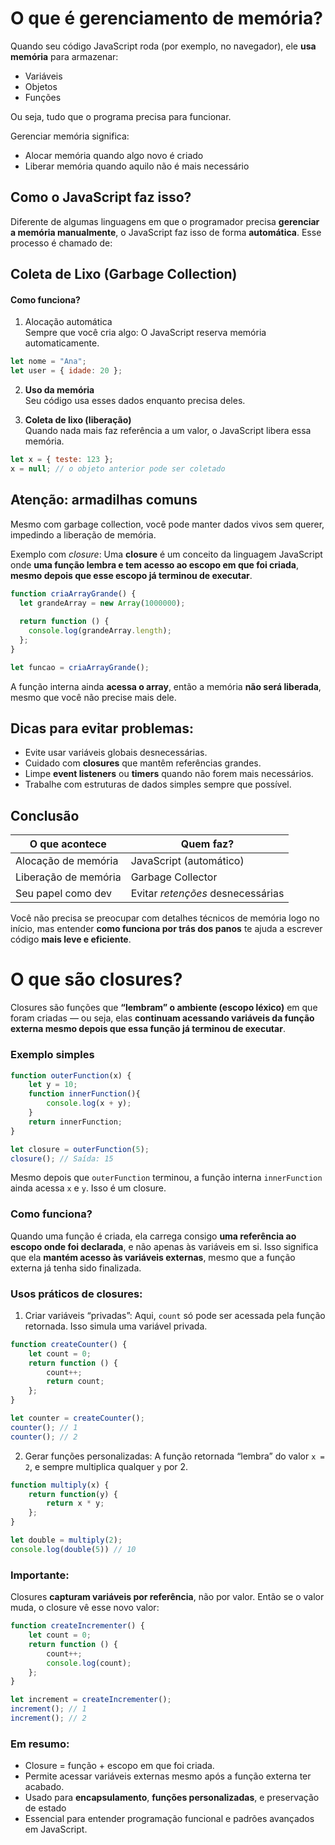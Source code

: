 # O que é gerenciamento de memória?

Quando seu código JavaScript roda (por exemplo, no navegador), ele **usa memória** para armazenar:

- Variáveis
- Objetos
- Funções  

Ou seja, tudo que o programa precisa para funcionar.

Gerenciar memória significa:
- Alocar memória quando algo novo é criado
- Liberar memória quando aquilo não é mais necessário

## Como o JavaScript faz isso?

Diferente de algumas linguagens em que o programador precisa **gerenciar a memória manualmente**, o JavaScript faz isso de forma **automática**. Esse processo é chamado de:

## Coleta de Lixo (Garbage Collection)

#### Como funciona?

1. Alocação automática  
    Sempre que você cria algo: O JavaScript reserva memória automaticamente.
    
```js
let nome = "Ana";
let user = { idade: 20 };
``` 
    
2. **Uso da memória**  
    Seu código usa esses dados enquanto precisa deles.
    
3. **Coleta de lixo (liberação)**  
    Quando nada mais faz referência a um valor, o JavaScript libera essa memória.  
    
```js
let x = { teste: 123 };
x = null; // o objeto anterior pode ser coletado
```

## Atenção: armadilhas comuns

Mesmo com garbage collection, você pode manter dados vivos sem querer, impedindo a liberação de memória.

Exemplo com _closure_: Uma **closure** é um conceito da linguagem JavaScript onde **uma função lembra e tem acesso ao escopo em que foi criada**, **mesmo depois que esse escopo já terminou de executar**.

```js
function criaArrayGrande() {
  let grandeArray = new Array(1000000);
  
  return function () {
    console.log(grandeArray.length);
  };
}

let funcao = criaArrayGrande();
```

A função interna ainda **acessa o array**, então a memória **não será liberada**, mesmo que você não precise mais dele.

## Dicas para evitar problemas:

- Evite usar variáveis globais desnecessárias.
- Cuidado com **closures** que mantêm referências grandes.
- Limpe **event listeners** ou **timers** quando não forem mais necessários.
- Trabalhe com estruturas de dados simples sempre que possível.

## Conclusão

|O que acontece|Quem faz?|
|---|---|
|Alocação de memória|JavaScript (automático)|
|Liberação de memória|Garbage Collector|
|Seu papel como dev|Evitar _retenções_ desnecessárias|

Você não precisa se preocupar com detalhes técnicos de memória logo no início, mas entender **como funciona por trás dos panos** te ajuda a escrever código **mais leve e eficiente**.

# O que são closures?

Closures são funções que **“lembram” o ambiente (escopo léxico)** em que foram criadas — ou seja, elas **continuam acessando variáveis da função externa mesmo depois que essa função já terminou de executar**.

### Exemplo simples

```js
function outerFunction(x) {
    let y = 10;
    function innerFunction(){
        console.log(x + y);
    }
    return innerFunction;
}

let closure = outerFunction(5);
closure(); // Saída: 15
```

Mesmo depois que `outerFunction` terminou, a função interna `innerFunction` ainda acessa `x` e `y`. Isso é um closure.

### Como funciona?

Quando uma função é criada, ela carrega consigo **uma referência ao escopo onde foi declarada**, e não apenas às variáveis em si. Isso significa que ela **mantém acesso às variáveis externas**, mesmo que a função externa já tenha sido finalizada.

### Usos práticos de closures:

1. Criar variáveis “privadas”: Aqui, `count` só pode ser acessada pela função retornada. Isso simula uma variável privada.

```js
function createCounter() {
    let count = 0;
    return function () {
        count++;
        return count;
    };
}

let counter = createCounter();
counter(); // 1
counter(); // 2
```


2. Gerar funções personalizadas: A função retornada “lembra” do valor `x = 2`, e sempre multiplica qualquer `y` por 2.

```js
function multiply(x) {
    return function(y) {
        return x * y;
    };
}

let double = multiply(2);
console.log(double(5)) // 10
```

### Importante:

Closures **capturam variáveis por referência**, não por valor. Então se o valor muda, o closure vê esse novo valor:

```js
function createIncrementer() {
    let count = 0;
    return function () {
        count++;
        console.log(count);
    };
}

let increment = createIncrementer();
increment(); // 1
increment(); // 2
```

### Em resumo:

- Closure = função + escopo em que foi criada.
- Permite acessar variáveis externas mesmo após a função externa ter acabado.
- Usado para **encapsulamento**, **funções personalizadas**, e preservação de estado
- Essencial para entender programação funcional e padrões avançados em JavaScript.

